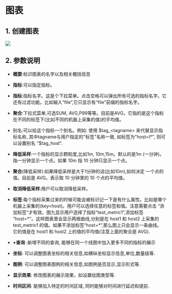 # 图表
## 1. 创建图表
![](/part4/images/create_graph.png)

## 2. 参数说明

* **概要**:标识图表的名字以及相关概括信息

* **指标**:可以指定指标。

* **指标**:指标名字。这是个下拉菜单。点击空格可以弹出所有可选的指标名字。它还有过滤功能。比如输入“file”,它只显示有“file”前缀的指标名字。

* **聚合**:下拉式菜单,可选SUM, AVG,P99等等。目前是AVG。它指的是这个指标在不同的标签下\(比如不同的机器上采集的值\)的平均值。

* 别名:可以给这个指标一个别名。例如: 使用 $tag_<tagname> 来代替显示指标名称, 其中tagname与用户指定的"标签"名称一致, 如标签为"host=\*", 则可以设置别名 "$tag_host".

* **降低采样**:一个指标的显示颗粒度,比如1m, 10m,15m。默认的是1m \(一分钟\)。指一分钟显示一个点。如果 10m 指 10 分钟只显示一个点。

* **聚合**\(降低采样\):如果降低采样是大于1分钟的话\(比如10m\),如何决定 一个点的值。目前是 AVG。表示取 10 分钟里的 10 个点的平均值。

* **取消降低采样**:用户可以取消降低采样。

* **标签**:每个指标采集过来的时候可能会被标识记一下是有什么属性。比如是哪个机器上采集的\(key=host\)。用户可以选择任意的标签和值。注意需要点击 “添加标签”才有效。图九显示用户选择了指标“test\_metric1”,添加标签 “host=\*”。这样图表里会显示两根曲线,分别是在 host1 和 host2 上采集的 test\_metric1 的值。如果不添加标签“host=\*”,那么图上只会显示一条曲线。 它的值是在 host1 和 host2 上的值的平均值\(注意上面的聚合是 AVG\).

* **+查询** :新增不同的查询, 能够在同一个线图中加入更多不同的指标的展示

* **坐标**: 可以调整图表坐标的相关信息,如横纵坐标显示信息,单位,数量级等.

* **图例**: 可以调整图表图例的相关信息,如图例是否显示,显示形式等.

* **显示效果**: 修改图表的展示效果，如设置绘图类型等.

* **时间区间**: 能够加入特定的时间区域, 同时能够对时间进行延迟和提前.

